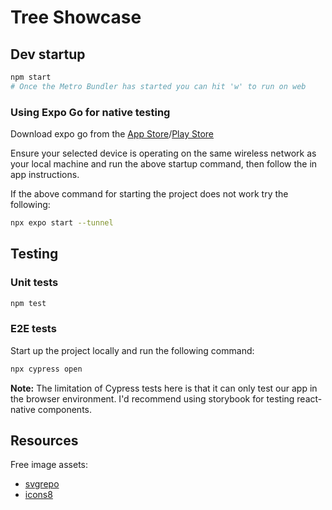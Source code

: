 # Tree Showcase

## Dev startup

```bash
npm start
# Once the Metro Bundler has started you can hit 'w' to run on web
```

### Using Expo Go for native testing

Download expo go from the [App Store](https://apps.apple.com/app/expo-go/id982107779)/[Play Store](https://play.google.com/store/apps/details?id=host.exp.exponent&hl=en&gl=US)

Ensure your selected device is operating on the same wireless network as your local machine and run the above startup command, then follow the in app instructions.

If the above command for starting the project does not work try the following:

```bash
npx expo start --tunnel
```

## Testing

### Unit tests

```bash
npm test
```

### E2E tests

Start up the project locally and run the following command:

```bash
npx cypress open
```

**Note:** The limitation of Cypress tests here is that it can only test our app in the browser environment. I'd recommend using storybook for testing react-native components.

## Resources

Free image assets:

- [svgrepo](https://www.svgrepo.com/)
- [icons8](https://icons8.com/)
